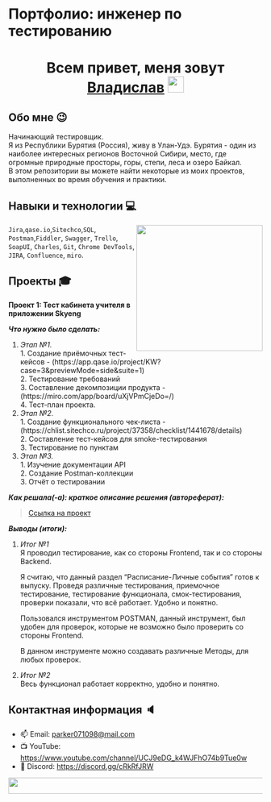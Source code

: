 # Портфолио: инженер по тестированию
<h1 align="center">Всем привет, меня зовут <a href="" target="_blank">Владислав</a> 
<img src="https://github.com/blackcater/blackcater/raw/main/images/Hi.gif" height="32"/></h1>
<h3 align="center"></h3>

## Обо мне :wink: 

Начинающий тестировщик. <br> Я из Республики Бурятия (Россия), живу в Улан-Удэ. Бурятия - один из наиболее интересных регионов Восточной Сибири, место, где огромные природные просторы, горы, степи, леса и озеро Байкал.  <br>
В этом репозитории вы можете найти некоторые из моих проектов, выполненных во время обучения и практики.
<br>

## Навыки и технологии :computer:

  <img align="right" src="https://lifeo.ru/wp-content/uploads/gif-salyut-6.gif" height="250" width="250">
  
 ``Jira``,``qase.io``,``Sitechco``,``SQL``,`` Postman``,``Fiddler``, ``Swagger``, ``Trello``, <br>
 ``SoapUI``, ``Charles``, ``Git``, ``Chrome DevTools``, ``JIRA``, ``Confluence``, ``miro``.

## Проекты :mortar_board:

<p> <strong> Проект 1: Тест кабинета учителя в приложении Skyeng</strong></p>
 <p><em><strong>Что нужно было сделать:</em></strong></p>
<ol>
  <li><em>Этап №1.</em> <br>
    1. Создание приёмочных тест-кейсов - (https://app.qase.io/project/KW?case=3&previewMode=side&suite=1) <br>
    2. Тестирование требований <br>
    3. Составление декомпозиции продукта - (https://miro.com/app/board/uXjVPmCjeDo=/) <br>
    4. Тест-план проекта.
  </li>
  <li><em>Этап №2.</em> <br>
    1. Создание функционального чек-листа - (https://chlist.sitechco.ru/project/37358/checklist/1441678/details) <br>
    2. Составление тест-кейсов для smoke-тестирования <br>
    3. Тестирование по пунктам
  </li>
  <li><em>Этап №3.</em> <br>
    1. Изучение  документации API <br>
    2. Создание Postman-коллекции <br>
    3. Отчёт о тестировании
  </li>
</ol>

<p><em><strong>Как решала(-а): краткое описание решения (автореферат):</em></strong><p>

>  <a href="https://vlad1337islav.atlassian.net/wiki/spaces/~638c33dff6c85b343c0c6bcc/pages/1212417/1+2">Ссылка на проект</a>
 
 <p><em><strong>Выводы (итоги):</em></strong><p>
<ol>
  <li><em>Итог №1</em> <br>
  Я проводил тестирование, как со стороны Frontend, так и со стороны Backend. <br>
    
  Я считаю, что данный раздел “Расписание-Личные события” готов к выпуску. Проведя различные тестирования, приемочное тестирование, тестирование функционала, смок-тестирования, проверки показали, что всё работает. Удобно и понятно. <br>
  
  Пользовался инструментом POSTMAN, данный инструмент, был удобен для проверок, которые не возможно было проверить со стороны Frontend. <br>
  
  В данном инструменте можно создавать различные Методы, для любых проверок. <br>
  </li>
  <li><em>Итог №2</em> <br>
  Весь функционал работает корректно, удобно и понятно.
  </li>
</ol>

## Контактная информация :speaker:

- :mailbox: Email: parker071098@mail.com
- :tv: YouTube: https://www.youtube.com/channel/UCJ9eDG_k4WJFhO74b9Tue0w
- :space_invader: Discord: https://discord.gg/cRkRfJRW

<img src="https://pa1.narvii.com/7446/9f8a6f798ba73c14efc81d374004d266739c4909r1-400-50_hq.gif" height="32" width="1000"> 
